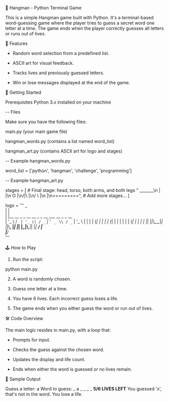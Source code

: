 🎯 Hangman - Python Terminal Game

This is a simple Hangman game built with Python. It's a terminal-based word-guessing game where the player tries to guess a secret word one letter at a time. The game ends when the player correctly guesses all letters or runs out of lives.


📌 Features

* Random word selection from a predefined list.

* ASCII art for visual feedback.

* Tracks lives and previously guessed letters.

* Win or lose messages displayed at the end of the game.


🚀 Getting Started

Prerequisites
Python 3.x installed on your machine


-- Files

Make sure you have the following files:

main.py (your main game file)

hangman_words.py (contains a list named word_list)

hangman_art.py (contains ASCII art for logo and stages)


-- Example hangman_words.py

word_list = ['python', 'hangman', 'challenge', 'programming']


-- Example hangman_art.py

stages = [
    # Final stage: head, torso, both arms, and both legs
    "  _______\n |       |\n O       |\n/|\\      |\n/ \\      |\n         |\n=========",
    # Add more stages...
]

logo = '''
 _                                             
| |                                            
| |__   __ _ _ __   __ _ _ __ ___   __ _ _ __  
| '_ \\ / _` | '_ \\ / _` | '_ ` _ \\ / _` | '_ \\ 
| | | | (_| | | | | (_| | | | | | | (_| | | | |
|_| |_|\\__,_|_| |_|\\__, |_| |_| |_|\\__,_|_| |_|
                    __/ |                      
                   |___/                       
'''


🕹️ How to Play
1. Run the script:

python main.py

2. A word is randomly chosen.

3. Guess one letter at a time.

4. You have 6 lives. Each incorrect guess loses a life.

5. The game ends when you either guess the word or run out of lives.


🛠️ Code Overview

The main logic resides in main.py, with a loop that:

* Prompts for input.

* Checks the guess against the chosen word.

* Updates the display and life count.

* Ends when either the word is guessed or no lives remain.


📸 Sample Output

Guess a letter: a
Word to guess: _ a _ _ _ _
****************************5/6 LIVES LEFT****************************
You guessed 'x', that's not in the word. You lose a life.










